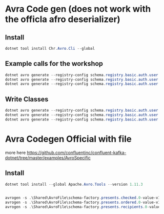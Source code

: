 # Avra Code gen (does not work with the officla afro deserializer)
## Install
```powershell
dotnet tool install Chr.Avro.Cli --global
```
## Example calls for the workshop
```powershell
dotnet avro generate --registry-config schema.registry.basic.auth.user.info=VWE36QWXLK3QXTCT:WGBX7QQWsTLD5sVBOY1O/kd8LSzFfEN31WXPM60VAfY2mFfghe4OKlpAeovvXb9K --id 100073 --registry-url https://psrc-2312y.europe-west3.gcp.confluent.cloud
dotnet avro generate --registry-config schema.registry.basic.auth.user.info=VWE36QWXLK3QXTCT:WGBX7QQWsTLD5sVBOY1O/kd8LSzFfEN31WXPM60VAfY2mFfghe4OKlpAeovvXb9K --id 100072 --registry-url https://psrc-2312y.europe-west3.gcp.confluent.cloud
dotnet avro generate --registry-config schema.registry.basic.auth.user.info=VWE36QWXLK3QXTCT:WGBX7QQWsTLD5sVBOY1O/kd8LSzFfEN31WXPM60VAfY2mFfghe4OKlpAeovvXb9K --id 100074 --registry-url https://psrc-2312y.europe-west3.gcp.confluent.cloud
```

## Write Classes
```powershell
dotnet avro generate --registry-config schema.registry.basic.auth.user.info=VWE36QWXLK3QXTCT:WGBX7QQWsTLD5sVBOY1O/kd8LSzFfEN31WXPM60VAfY2mFfghe4OKlpAeovvXb9K --id 100072 --registry-url https://psrc-2312y.europe-west3.gcp.confluent.cloud | Out-File .\Shared\PresentRecipient.cs
dotnet avro generate --registry-config schema.registry.basic.auth.user.info=VWE36QWXLK3QXTCT:WGBX7QQWsTLD5sVBOY1O/kd8LSzFfEN31WXPM60VAfY2mFfghe4OKlpAeovvXb9K --id 100073 --registry-url https://psrc-2312y.europe-west3.gcp.confluent.cloud | Out-File .\Shared\OrderedPresent.cs
dotnet avro generate --registry-config schema.registry.basic.auth.user.info=VWE36QWXLK3QXTCT:WGBX7QQWsTLD5sVBOY1O/kd8LSzFfEN31WXPM60VAfY2mFfghe4OKlpAeovvXb9K --id 100074 --registry-url https://psrc-2312y.europe-west3.gcp.confluent.cloud | Out-File .\Shared\OrderedPresentChecked.cs
```

# Avra Codegen Official with file
more here
https://github.com/confluentinc/confluent-kafka-dotnet/tree/master/examples/AvroSpecific
## Install
```powershell
dotnet tool install --global Apache.Avro.Tools --version 1.11.3
```

##
```powershell
avrogen -s .\Shared\AvroFile\schema-factory.presents.checked.0-value-v1.avsc .\Shared\Generated\
avrogen -s .\Shared\AvroFile\schema-factory.presents.ordered.0-value-v1.avsc .\Shared\Generated\
avrogen -s .\Shared\AvroFile\schema-factory.presents.recipients.0-value-v2.avsc .\Shared\Generated\
```
